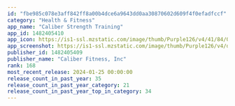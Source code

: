 ```yaml
---
id: "fbe985c078e3aff842ff8a00b4dce6a9643dd0aa30870602d609f4f0efadfccf"
category: "Health & Fitness"
app_name: "Caliber Strength Training"
app_id: 1482405410
app_icon: https://is1-ssl.mzstatic.com/image/thumb/Purple126/v4/41/84/0a/41840aef-2c86-5d45-23c0-8e3f483b9ff9/AppIcon-0-0-1x_U007emarketing-0-5-0-0-85-220.png/1024x1024bb.png
app_screenshot: https://is1-ssl.mzstatic.com/image/thumb/Purple126/v4/d3/00/b8/d300b8fa-f079-1742-6bd0-916d682dff08/cd9e4721-728d-404d-aa1f-5e75a8969947_6.5in_-_01.1.png/1242x2688bb.png
publisher_id: 1482405409
publisher_name: "Caliber Fitness, Inc"
rank: 168
most_recent_release: 2024-01-25 00:00:00
release_count_in_past_year: 35
release_count_in_past_year_category: 21
release_count_in_past_year_top_in_category: 34
---
```

